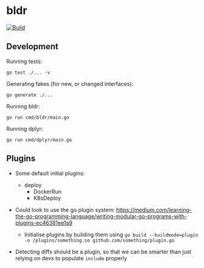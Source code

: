 # bldr
[![Build](https://github.com/rdrdog/bldr/actions/workflows/build.yaml/badge.svg)](https://github.com/rdrdog/bldr/actions/workflows/build.yaml)


## Development

Running tests:
```
go test ./... -v
```

Generating fakes (for new, or changed interfaces):
```
go generate ./...
```

Running bldr:

```
go run cmd/bldr/main.go
```

Running dplyr:

```
go run cmd/dplyr/main.go
```

## Plugins

- Some default initial plugins:
  - deploy
    - DockerRun
    - K8sDeploy


- Could look to use the go plugin system: https://medium.com/learning-the-go-programming-language/writing-modular-go-programs-with-plugins-ec46381ee1a9
  - Initialise plugins by building them using `go build --buildmode=plugin -o /plugins/something.so github.com/something/plugin.go`

- Detecting diffs should be a plugin, so that we can be smarter than just relying on devs to populate `include` properly
